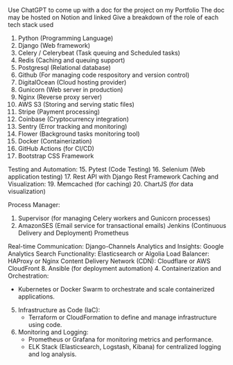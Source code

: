 Use ChatGPT to come up with a doc for the project on my Portfolio
The doc may be hosted on Notion and linked
Give a breakdown of the role of each tech stack used

1. Python (Programming Language)
2. Django (Web framework)
3. Celery / Celerybeat (Task queuing and Scheduled tasks)
4. Redis (Caching and queuing support)
5. Postgresql (Relational database)
6. Github (For managing code respository and version control)
7. DigitalOcean (Cloud hosting provider)
8. Gunicorn (Web server in production)
9. Nginx (Reverse proxy server)
10. AWS S3 (Storing and serving static files)
11. Stripe (Payment processing)
12. Coinbase (Cryptocurrency integration)
13. Sentry (Error tracking and monitoring)
14. Flower (Background tasks monitoring tool)
15. Docker (Containerization)
16. GitHub Actions (for CI/CD)
17. Bootstrap CSS Framework

Testing and Automation:
15. Pytest (Code Testing)
16. Selenium (Web application testing)
17. Rest API with Django Rest Framework
Caching and Visualization:
19. Memcached (for caching)
20. ChartJS (for data visualization)

Process Manager:
1. Supervisor (for managing Celery workers and Gunicorn processes)
2. AmazonSES (Email service for transactional emails)
Jenkins (Continuous Delivery and Deployment)
Prometheus

Real-time Communication: Django-Channels
Analytics and Insights: Google Analytics
Search Functionality: Elasticsearch or Algolia
Load Balancer: HAProxy or Nginx
Content Delivery Network (CDN): Cloudflare or AWS CloudFront
8. Ansible (for deployment automation)
4. Containerization and Orchestration:
   - Kubernetes or Docker Swarm to orchestrate and scale containerized applications.
5. Infrastructure as Code (IaC):
   - Terraform or CloudFormation to define and manage infrastructure using code.
7. Monitoring and Logging:
   - Prometheus or Grafana for monitoring metrics and performance.
   - ELK Stack (Elasticsearch, Logstash, Kibana) for centralized logging and log analysis.
